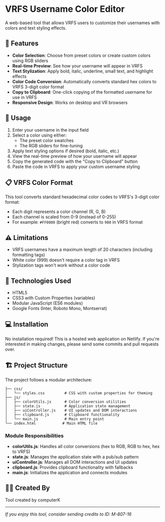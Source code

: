 # VRFS Username Color Editor

A web-based tool that allows VRFS users to customize their usernames with colors
and text styling effects.

## 🌟 Features

- **Color Selection**: Choose from preset colors or create custom colors using
  RGB sliders
- **Real-time Preview**: See how your username will appear in VRFS
- **Text Stylization**: Apply bold, italic, underline, small text, and highlight
  effects
- **Color Code Conversion**: Automatically converts standard hex colors to VRFS
  3-digit color format
- **Copy to Clipboard**: One-click copying of the formatted username for use in
  VRFS
- **Responsive Design**: Works on desktop and VR browsers

## 🚀 Usage

1. Enter your username in the input field
2. Select a color using either:
   - The preset color swatches
   - The RGB sliders for fine-tuning
3. Apply text styling options if desired (bold, italic, etc.)
4. View the real-time preview of how your username will appear
5. Copy the generated code with the "Copy to Clipboard" button
6. Paste the code in VRFS to apply your custom username styling

## 📋 VRFS Color Format

This tool converts standard hexadecimal color codes to VRFS's 3-digit color
format:

- Each digit represents a color channel (R, G, B)
- Each channel is scaled from 0-9 (instead of 0-255)
- For example: `#FF0000` (bright red) converts to `900` in VRFS format

## ⚠️ Limitations

- VRFS usernames have a maximum length of 20 characters (including formatting
  tags)
- White color (999) doesn't require a color tag in VRFS
- Stylization tags won't work without a color code

## 🧰 Technologies Used

- HTML5
- CSS3 with Custom Properties (variables)
- Modular JavaScript (ES6 modules)
- Google Fonts (Inter, Roboto Mono, Montserrat)

## 💻 Installation

No installation required! This is a hosted web application on Netlify. If you're
interested in making changes, please send some commits and pull requests over.

## 🏗️ Project Structure

The project follows a modular architecture:

```
├── css/
│   └── styles.css         # CSS with custom properties for theming
├── js/
│   ├── colorUtils.js      # Color conversion utilities
│   ├── state.js           # Application state management
│   ├── uiController.js    # UI updates and DOM interactions
│   ├── clipboard.js       # Clipboard functionality
│   └── main.js            # Main entry point
└── index.html            # Main HTML file
```

### Module Responsibilities

- **colorUtils.js**: Handles all color conversions (hex to RGB, RGB to hex, hex to VRFS)
- **state.js**: Manages the application state with a pub/sub pattern
- **uiController.js**: Manages all DOM interactions and UI updates
- **clipboard.js**: Provides clipboard functionality with fallbacks
- **main.js**: Initializes the application and connects modules

## 👨‍💻 Created By

Tool created by computerK

---

_If you enjoy this tool, consider sending credits to ID: M-807-16_
